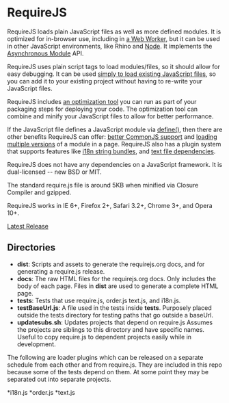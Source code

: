 # RequireJS

RequireJS loads plain JavaScript files as well as more defined modules. It is
optimized for in-browser use, including in
[a Web Worker](requirejs/tree/master/docs/api.md#webworker), but it can be used
in other JavaScript environments, like Rhino and
[Node](requirejs/tree/master/docs/node.md). It implements the
[Asynchronous Module](http://wiki.commonjs.org/wiki/Modules/AsynchronousDefinition)
API.

RequireJS uses plain script tags to load modules/files, so it should allow for
easy debugging. It can be used
[simply to load existing JavaScript files](requirejs/tree/master/docs/api.md#jsfiles),
so you can add it to your existing project without having to re-write your
JavaScript files.

RequireJS includes [an optimization tool](requirejs/tree/master/docs/optimization.md)
you can run as part of your packaging steps for deploying your code. The
optimization tool can combine and minify your JavaScript files to allow for
better performance.

If the JavaScript file defines a JavaScript module via
[define()](requirejs/tree/master/docs/api.md#define), then there are other benefits
RequireJS can offer: [better CommonJS support](requirejs/tree/master/docs/commonjs.md)
and [loading multiple versions](requirejs/tree/master/docs/api.md#multiversion)
of a module in a page. RequireJS also has a plugin system that supports features like
[i18n string bundles](requirejs/tree/master/docs/api.md#i18n), and
[text file dependencies](requirejs/tree/master/docs/api.md#text).

RequireJS does not have any dependencies on a JavaScript framework.
It is dual-licensed -- new BSD or MIT.

The standard require.js file is around 5KB when minified via Closure Compiler
and gzipped.

RequireJS works in IE 6+, Firefox 2+, Safari 3.2+, Chrome 3+, and Opera 10+.

[Latest Release](http://requirejs.org/docs/download.html)

## Directories

* **dist**: Scripts and assets to generate the requirejs.org docs, and for
generating a require.js release.
* **docs**: The raw HTML files for the requirejs.org docs. Only includes the
body of each page. Files in **dist** are used to generate a complete HTML page.
* **tests**: Tests that use require.js, order.js text.js, and i18n.js.
* **testBaseUrl.js**: A file used in the tests inside **tests**. Purposely
placed outside the tests directory for testing paths that go outside a baseUrl.
* **updatesubs.sh**: Updates projects that depend on require.js Assumes the
projects are siblings to this directory and have specific names. Useful to
copy require.js to dependent projects easily while in development.

The following are loader plugins which can be released on a separate schedule
from each other and from require.js. They are included in this repo because
some of the tests depend on them. At some point they may be separated out into
separate projects.

*i18n.js
*order.js
*text.js

